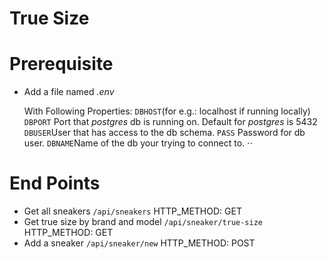 # True Size

Prerequisite
=============
* Add a file named _.env_

  With Following Properties:
  ```DBHOST```(for e.g.: localhost if running locally)
  ```DBPORT``` Port that _postgres_ db is running on. Default for _postgres_ is 5432
  ```DBUSER```User that has access to the db schema.
  ```PASS``` Password for db user.
  ```DBNAME```Name of the db your trying to connect to. ⋅⋅

End Points
===========

* Get all sneakers ```/api/sneakers``` HTTP_METHOD: GET
* Get true size by brand and model ```/api/sneaker/true-size``` HTTP_METHOD: GET
* Add a sneaker ```/api/sneaker/new``` HTTP_METHOD: POST


